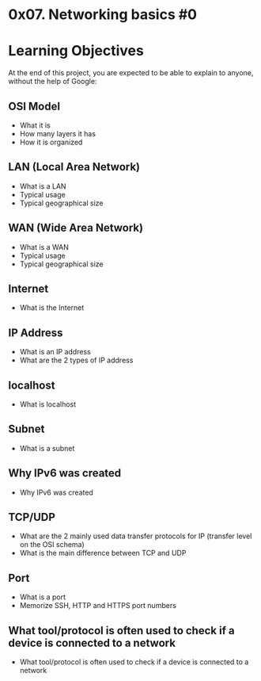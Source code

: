 # 0x07. Networking basics #0
<h1>Learning Objectives</h1>

<p>At the end of this project, you are expected to be able to explain to anyone, without the help of Google:</p>

<h2>OSI Model</h2>
<ul>
  <li>What it is</li>
  <li>How many layers it has</li>
  <li>How it is organized</li>
</ul>

<h2>LAN (Local Area Network)</h2>
<ul>
  <li>What is a LAN</li>
  <li>Typical usage</li>
  <li>Typical geographical size</li>
</ul>

<h2>WAN (Wide Area Network)</h2>
<ul>
  <li>What is a WAN</li>
  <li>Typical usage</li>
  <li>Typical geographical size</li>
</ul>

<h2>Internet</h2>
<ul>
  <li>What is the Internet</li>
</ul>

<h2>IP Address</h2>
<ul>
  <li>What is an IP address</li>
  <li>What are the 2 types of IP address</li>
</ul>

<h2>localhost</h2>
<ul>
  <li>What is localhost</li>
</ul>

<h2>Subnet</h2>
<ul>
  <li>What is a subnet</li>
</ul>

<h2>Why IPv6 was created</h2>
<ul>
  <li>Why IPv6 was created</li>
</ul>

<h2>TCP/UDP</h2>
<ul>
  <li>What are the 2 mainly used data transfer protocols for IP (transfer level on the OSI schema)</li>
  <li>What is the main difference between TCP and UDP</li>
</ul>

<h2>Port</h2>
<ul>
  <li>What is a port</li>
  <li>Memorize SSH, HTTP and HTTPS port numbers</li>
</ul>

<h2>What tool/protocol is often used to check if a device is connected to a network</h2>
<ul>
  <li>What tool/protocol is often used to check if a device is connected to a network</li>
</ul>
